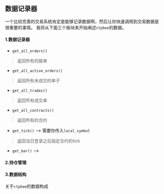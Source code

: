 ## 数据记录器

一个比较完善的交易系统肯定是能够记录数据啊，然后让你快速调用到交易数据是很重要的事情。
我将从下面三个板块来开始阐述`ctpbee`的数据。

#### 1.数据记录器
- `get_all_orders()`
> 返回所有的报单

- `get_all_active_orders()`
> 返回所有未成交的单子

- `get_all_trades()`
> 返回所有成交单

- `get_all_contracts()`
> 返回所有的合约

- `get_tick()` --> 需要你传入`local_symbol`
> 返回当日登录之后指定合约的tick

- `get_bar()` -->
#### 2.持仓管理


#### 3.数据结构
关于`ctpbee`的数据构成



